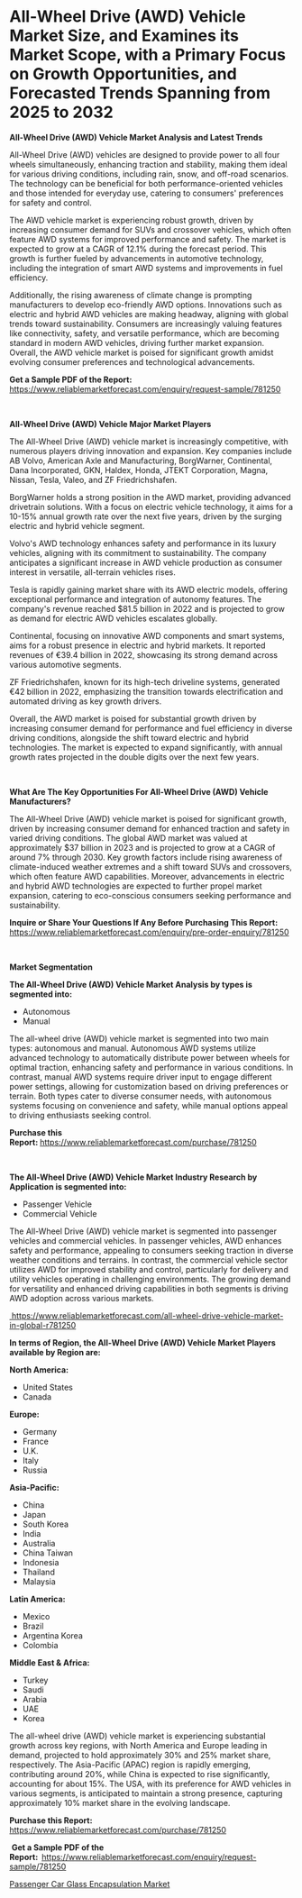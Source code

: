 <p><h1>All-Wheel Drive (AWD) Vehicle Market Size, and Examines its Market Scope, with a Primary Focus on Growth Opportunities, and Forecasted Trends Spanning from 2025 to 2032</h1></p><p><strong>All-Wheel Drive (AWD) Vehicle Market Analysis and Latest Trends</strong></p>
<p><p>All-Wheel Drive (AWD) vehicles are designed to provide power to all four wheels simultaneously, enhancing traction and stability, making them ideal for various driving conditions, including rain, snow, and off-road scenarios. The technology can be beneficial for both performance-oriented vehicles and those intended for everyday use, catering to consumers' preferences for safety and control.</p><p>The AWD vehicle market is experiencing robust growth, driven by increasing consumer demand for SUVs and crossover vehicles, which often feature AWD systems for improved performance and safety. The market is expected to grow at a CAGR of 12.1% during the forecast period. This growth is further fueled by advancements in automotive technology, including the integration of smart AWD systems and improvements in fuel efficiency. </p><p>Additionally, the rising awareness of climate change is prompting manufacturers to develop eco-friendly AWD options. Innovations such as electric and hybrid AWD vehicles are making headway, aligning with global trends toward sustainability. Consumers are increasingly valuing features like connectivity, safety, and versatile performance, which are becoming standard in modern AWD vehicles, driving further market expansion. Overall, the AWD vehicle market is poised for significant growth amidst evolving consumer preferences and technological advancements.</p></p>
<p><strong>Get a Sample PDF of the Report:&nbsp;</strong> <a href="https://www.reliablemarketforecast.com/enquiry/request-sample/781250?utm_campaign=2300&utm_medium=2&utm_source=Github&utm_content=ia&utm_term=31032025&utm_id=all-wheel-drive-awd-vehicle">https://www.reliablemarketforecast.com/enquiry/request-sample/781250</a></p>
<p>&nbsp;</p>
<p><strong>All-Wheel Drive (AWD) Vehicle Major Market Players</strong></p>
<p><p>The All-Wheel Drive (AWD) vehicle market is increasingly competitive, with numerous players driving innovation and expansion. Key companies include AB Volvo, American Axle and Manufacturing, BorgWarner, Continental, Dana Incorporated, GKN, Haldex, Honda, JTEKT Corporation, Magna, Nissan, Tesla, Valeo, and ZF Friedrichshafen.</p><p>BorgWarner holds a strong position in the AWD market, providing advanced drivetrain solutions. With a focus on electric vehicle technology, it aims for a 10-15% annual growth rate over the next five years, driven by the surging electric and hybrid vehicle segment.</p><p>Volvo's AWD technology enhances safety and performance in its luxury vehicles, aligning with its commitment to sustainability. The company anticipates a significant increase in AWD vehicle production as consumer interest in versatile, all-terrain vehicles rises.</p><p>Tesla is rapidly gaining market share with its AWD electric models, offering exceptional performance and integration of autonomy features. The company's revenue reached $81.5 billion in 2022 and is projected to grow as demand for electric AWD vehicles escalates globally.</p><p>Continental, focusing on innovative AWD components and smart systems, aims for a robust presence in electric and hybrid markets. It reported revenues of €39.4 billion in 2022, showcasing its strong demand across various automotive segments.</p><p>ZF Friedrichshafen, known for its high-tech driveline systems, generated €42 billion in 2022, emphasizing the transition towards electrification and automated driving as key growth drivers.</p><p>Overall, the AWD market is poised for substantial growth driven by increasing consumer demand for performance and fuel efficiency in diverse driving conditions, alongside the shift toward electric and hybrid technologies. The market is expected to expand significantly, with annual growth rates projected in the double digits over the next few years.</p></p>
<p>&nbsp;</p>
<p><strong>What Are The Key Opportunities For All-Wheel Drive (AWD) Vehicle Manufacturers?</strong></p>
<p><p>The All-Wheel Drive (AWD) vehicle market is poised for significant growth, driven by increasing consumer demand for enhanced traction and safety in varied driving conditions. The global AWD market was valued at approximately $37 billion in 2023 and is projected to grow at a CAGR of around 7% through 2030. Key growth factors include rising awareness of climate-induced weather extremes and a shift toward SUVs and crossovers, which often feature AWD capabilities. Moreover, advancements in electric and hybrid AWD technologies are expected to further propel market expansion, catering to eco-conscious consumers seeking performance and sustainability.</p></p>
<p><strong>Inquire or Share Your Questions If Any Before Purchasing This Report:</strong> <a href="https://www.reliablemarketforecast.com/enquiry/pre-order-enquiry/781250?utm_campaign=2300&utm_medium=2&utm_source=Github&utm_content=ia&utm_term=31032025&utm_id=all-wheel-drive-awd-vehicle">https://www.reliablemarketforecast.com/enquiry/pre-order-enquiry/781250</a></p>
<p>&nbsp;</p>
<p><strong>Market Segmentation</strong></p>
<p><strong>The All-Wheel Drive (AWD) Vehicle Market Analysis by types is segmented into:</strong></p>
<p><ul><li>Autonomous</li><li>Manual</li></ul></p>
<p><p>The all-wheel drive (AWD) vehicle market is segmented into two main types: autonomous and manual. Autonomous AWD systems utilize advanced technology to automatically distribute power between wheels for optimal traction, enhancing safety and performance in various conditions. In contrast, manual AWD systems require driver input to engage different power settings, allowing for customization based on driving preferences or terrain. Both types cater to diverse consumer needs, with autonomous systems focusing on convenience and safety, while manual options appeal to driving enthusiasts seeking control.</p></p>
<p><strong>Purchase this Report:&nbsp;</strong><a href="https://www.reliablemarketforecast.com/purchase/781250?utm_campaign=2300&utm_medium=2&utm_source=Github&utm_content=ia&utm_term=31032025&utm_id=all-wheel-drive-awd-vehicle">https://www.reliablemarketforecast.com/purchase/781250</a></p>
<p>&nbsp;</p>
<p><strong>The All-Wheel Drive (AWD) Vehicle Market Industry Research by Application is segmented into:</strong></p>
<p><ul><li>Passenger Vehicle</li><li>Commercial Vehicle</li></ul></p>
<p><p>The All-Wheel Drive (AWD) vehicle market is segmented into passenger vehicles and commercial vehicles. In passenger vehicles, AWD enhances safety and performance, appealing to consumers seeking traction in diverse weather conditions and terrains. In contrast, the commercial vehicle sector utilizes AWD for improved stability and control, particularly for delivery and utility vehicles operating in challenging environments. The growing demand for versatility and enhanced driving capabilities in both segments is driving AWD adoption across various markets.</p></p>
<p><a href="https://www.reliablemarketforecast.com/all-wheel-drive-vehicle-market-in-global-r781250?utm_campaign=2300&utm_medium=2&utm_source=Github&utm_content=ia&utm_term=31032025&utm_id=all-wheel-drive-awd-vehicle">&nbsp;https://www.reliablemarketforecast.com/all-wheel-drive-vehicle-market-in-global-r781250</a></p>
<p><strong>In terms of Region, the All-Wheel Drive (AWD) Vehicle Market Players available by Region are:</strong></p>
<p>
    <p> <strong> North America: </strong>
        <ul>
            <li>United States</li>
            <li>Canada</li>
        </ul>
        </p> 
    <p> <strong> Europe: </strong>
        <ul>
            <li>Germany</li>
            <li>France</li>
            <li>U.K.</li>
            <li>Italy</li>
            <li>Russia</li>
        </ul>
        </p> 
    <p> <strong> Asia-Pacific: </strong>
        <ul>
            <li>China</li>
            <li>Japan</li>
            <li>South Korea</li>
            <li>India</li>
            <li>Australia</li>
            <li>China Taiwan</li>
            <li>Indonesia</li>
            <li>Thailand</li>
            <li>Malaysia</li>
        </ul>
        </p> 
    <p> <strong> Latin America: </strong>
        <ul>
            <li>Mexico</li>
            <li>Brazil</li>
            <li>Argentina Korea</li>
            <li>Colombia</li>
        </ul>
        </p> 
    <p> <strong> Middle East & Africa: </strong>
        <ul>
            <li>Turkey</li>
            <li>Saudi</li>
            <li>Arabia</li>
            <li>UAE</li>
            <li>Korea</li>
        </ul>
    </p>
    </p>
<p><p>The all-wheel drive (AWD) vehicle market is experiencing substantial growth across key regions, with North America and Europe leading in demand, projected to hold approximately 30% and 25% market share, respectively. The Asia-Pacific (APAC) region is rapidly emerging, contributing around 20%, while China is expected to rise significantly, accounting for about 15%. The USA, with its preference for AWD vehicles in various segments, is anticipated to maintain a strong presence, capturing approximately 10% market share in the evolving landscape.</p></p>
<p><strong>Purchase this Report: </strong><a href="https://www.reliablemarketforecast.com/purchase/781250?utm_campaign=2300&utm_medium=2&utm_source=Github&utm_content=ia&utm_term=31032025&utm_id=all-wheel-drive-awd-vehicle">https://www.reliablemarketforecast.com/purchase/781250</a></p>
<p>&nbsp;<strong>Get a Sample PDF of the Report:&nbsp;&nbsp;</strong><a href="https://www.reliablemarketforecast.com/enquiry/request-sample/781250?utm_campaign=2300&utm_medium=2&utm_source=Github&utm_content=ia&utm_term=31032025&utm_id=all-wheel-drive-awd-vehicle">https://www.reliablemarketforecast.com/enquiry/request-sample/781250</a></p>
<p><strong></strong></p>
<p><p><a href="https://github.com/abbislposival/Market-Research-Report-List-2/blob/main/passenger-car-glass-encapsulation-market.md?utm_campaign=2300&utm_medium=2&utm_source=Github&utm_content=ia&utm_term=31032025&utm_id=all-wheel-drive-awd-vehicle">Passenger Car Glass Encapsulation Market</a></p></p>